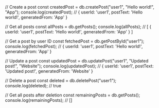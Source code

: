 // Create a post
const createdPost = db.createPost("user1", "Hello world!", "App");
console.log(createdPost); // { userId: 'user1', postText: 'Hello world!', generatedFrom: 'App' }

// Get all posts
const allPosts = db.getPosts();
console.log(allPosts); // [ { userId: 'user1', postText: 'Hello world!', generatedFrom: 'App' } ]

// Get a post by user ID
const fetchedPost = db.getPostById("user1");
console.log(fetchedPost); // { userId: 'user1', postText: 'Hello world!', generatedFrom: 'App' }

// Update a post
const updatedPost = db.updatePost("user1", "Updated post!", "Website");
console.log(updatedPost); // { userId: 'user1', postText: 'Updated post!', generatedFrom: 'Website' }

// Delete a post
const deleted = db.deletePost("user1");
console.log(deleted); // true

// Get all posts after deletion
const remainingPosts = db.getPosts();
console.log(remainingPosts); // []